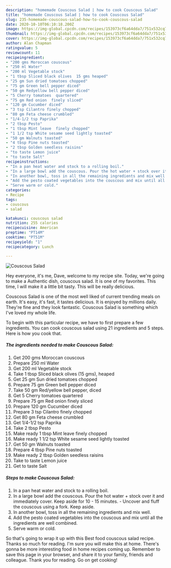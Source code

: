 ```yaml
---
description: "homemade Couscous Salad | how to cook Couscous Salad"
title: "homemade Couscous Salad | how to cook Couscous Salad"
slug: 235-homemade-couscous-salad-how-to-cook-couscous-salad
date: 2020-10-10T06:10:18.200Z
image: https://img-global.cpcdn.com/recipes/153973cf6a64dda7/751x532cq70/couscous-salad-recipe-main-photo.jpg
thumbnail: https://img-global.cpcdn.com/recipes/153973cf6a64dda7/751x532cq70/couscous-salad-recipe-main-photo.jpg
cover: https://img-global.cpcdn.com/recipes/153973cf6a64dda7/751x532cq70/couscous-salad-recipe-main-photo.jpg
author: Alan Chapman
ratingvalue: 5
reviewcount: 11
recipeingredient:
- "200 gms Moroccan couscous"
- "250 ml Water"
- "200 ml Vegetable stock"
- "1 tbsp Sliced black olives  15 gms heaped"
- "25 gm Sun dried tomatoes chopped"
- "75 gm Green bell pepper diced"
- "50 gm Redyellow bell pepper diced"
- "5 Cherry tomatoes  quartered"
- "75 gm Red onion  finely sliced"
- "120 gm Cucumber diced"
- "3 tsp Cilantro finely chopped"
- "80 gm Feta cheese crumbled"
- "1/4-1/2 tsp Paprika"
- "2 tbsp Pesto"
- "1 tbsp Mint leave  finely chopped"
- "1 1/2 tsp White sesame seed lightly toasted"
- "50 gm Walnuts toasted"
- "4 tbsp Pine nuts toasted"
- "2 tbsp Golden seedless raisins"
- "to taste Lemon juice"
- "to taste Salt"
recipeinstructions:
- "In a pan heat water and stock to a rolling boil."
- "In a large bowl add the couscous. Pour the hot water + stock over it and immediately cover. Keep aside for 10 - 15 minutes.  Uncover and fluff the couscous using a fork. Keep aside."
- "In another bowl, toss in all the remaining ingredients and mix well."
- "Add the pesto coated vegetables into the couscous and mix until all the ingredients are well combined."
- "Serve warm or cold."
categories:
- Recipe
tags:
- couscous
- salad

katakunci: couscous salad 
nutrition: 255 calories
recipecuisine: American
preptime: "PT14M"
cooktime: "PT51M"
recipeyield: "1"
recipecategory: Lunch

---
```



![Couscous Salad](https://img-global.cpcdn.com/recipes/153973cf6a64dda7/751x532cq70/couscous-salad-recipe-main-photo.jpg)

Hey everyone, it's me, Dave, welcome to my recipe site. Today, we're going to make a Authentic dish, couscous salad. It is one of my favorites. This time, I will make it a little bit tasty. This will be really delicious.



Couscous Salad is one of the most well liked of current trending meals on earth. It's easy, it's fast, it tastes delicious. It is enjoyed by millions daily. They're fine and they look fantastic. Couscous Salad is something which I've loved my whole life.


To begin with this particular recipe, we have to first prepare a few ingredients. You can cook couscous salad using 21 ingredients and 5 steps. Here is how you cook that.

<!--inarticleads1-->

##### The ingredients needed to make Couscous Salad:

1. Get 200 gms Moroccan couscous
1. Prepare 250 ml Water
1. Get 200 ml Vegetable stock
1. Take 1 tbsp Sliced black olives  (15 gms), heaped
1. Get 25 gm Sun dried tomatoes chopped
1. Prepare 75 gm Green bell pepper diced
1. Take 50 gm Red/yellow bell pepper, diced
1. Get 5 Cherry tomatoes  quartered
1. Prepare 75 gm Red onion  finely sliced
1. Prepare 120 gm Cucumber diced
1. Prepare 3 tsp Cilantro finely chopped
1. Get 80 gm Feta cheese crumbled
1. Get 1/4-1/2 tsp Paprika
1. Take 2 tbsp Pesto
1. Make ready 1 tbsp Mint leave  finely chopped
1. Make ready 1 1/2 tsp White sesame seed lightly toasted
1. Get 50 gm Walnuts toasted
1. Prepare 4 tbsp Pine nuts toasted
1. Make ready 2 tbsp Golden seedless raisins
1. Take to taste Lemon juice
1. Get to taste Salt




<!--inarticleads2-->

##### Steps to make Couscous Salad:

1. In a pan heat water and stock to a rolling boil.
1. In a large bowl add the couscous. Pour the hot water + stock over it and immediately cover. Keep aside for 10 - 15 minutes.  - Uncover and fluff the couscous using a fork. Keep aside.
1. In another bowl, toss in all the remaining ingredients and mix well.
1. Add the pesto coated vegetables into the couscous and mix until all the ingredients are well combined.
1. Serve warm or cold.




So that's going to wrap it up with this Best food couscous salad recipe. Thanks so much for reading. I'm sure you will make this at home. There's gonna be more interesting food in home recipes coming up. Remember to save this page in your browser, and share it to your family, friends and colleague. Thank you for reading. Go on get cooking!
